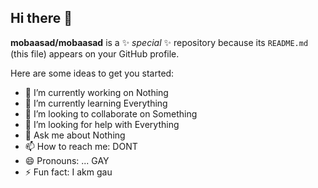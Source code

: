 ## Hi there 👋

**mobaasad/mobaasad** is a ✨ _special_ ✨ repository because its `README.md` (this file) appears on your GitHub profile.

Here are some ideas to get you started:

- 🔭 I’m currently working on Nothing
- 🌱 I’m currently learning Everything
- 👯 I’m looking to collaborate on Something
- 🤔 I’m looking for help with Everything
- 💬 Ask me about Nothing
- 📫 How to reach me: DONT
- 😄 Pronouns: ... GAY
- ⚡ Fun fact: I akm gau
